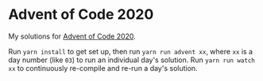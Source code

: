 # Advent of Code 2020

My solutions for [Advent of Code 2020](https://adventofcode.com/2020/about).

Run `yarn install` to get set up,
then run `yarn run advent xx`,
where `xx` is a day number (like `03`)
to run an individual day's solution.
Run `yarn run watch xx` to continuously re-compile and re-run a day's solution.
